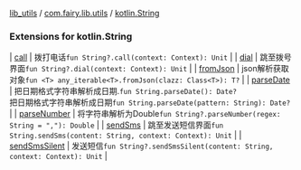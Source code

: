 [lib_utils](../../index.md) / [com.fairy.lib.utils](../index.md) / [kotlin.String](./index.md)

### Extensions for kotlin.String

| [call](call.md) | 拨打电话`fun String?.call(context: Context): Unit` |
| [dial](dial.md) | 跳至拨号界面`fun String?.dial(context: Context): Unit` |
| [fromJson](from-json.md) | json解析获取对象`fun <T> any_iterable<T>.fromJson(clazz: Class<T>): T?` |
| [parseDate](parse-date.md) | 把日期格式字符串解析成日期.`fun String.parseDate(): Date?`<br>把日期格式字符串解析成日期`fun String.parseDate(pattern: String): Date?` |
| [parseNumber](parse-number.md) | 将字符串解析为Double`fun String?.parseNumber(regex: String = ","): Double` |
| [sendSms](send-sms.md) | 跳至发送短信界面`fun String.sendSms(content: String, context: Context): Unit` |
| [sendSmsSilent](send-sms-silent.md) | 发送短信`fun String?.sendSmsSilent(content: String, context: Context): Unit` |

